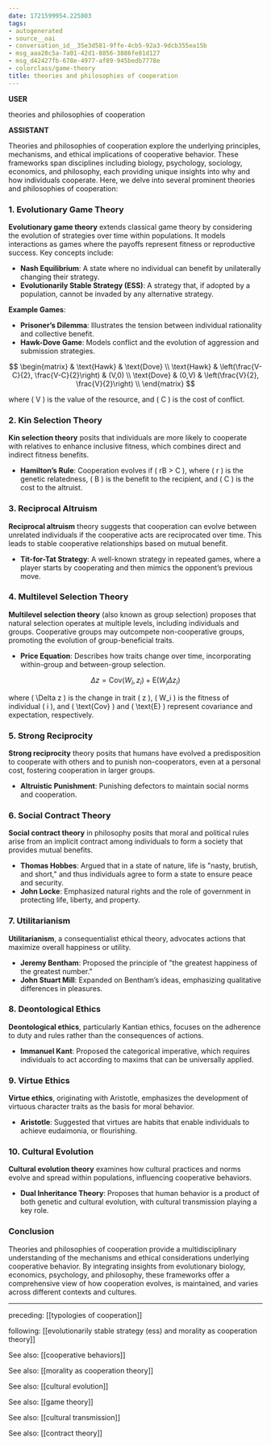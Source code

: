 ```yaml
---
date: 1721599954.225803
tags:
- autogenerated
- source__oai
- conversation_id__35e3d581-9ffe-4cb5-92a3-9dcb355ea15b
- msg_aaa28c5a-7a01-42d1-8856-3886fe81d127
- msg_d42427fb-678e-4977-af89-945bedb7778e
- colorclass/game-theory
title: theories and philosophies of cooperation
---
```


**USER**

theories and philosophies of cooperation


**ASSISTANT**

Theories and philosophies of cooperation explore the underlying principles, mechanisms, and ethical implications of cooperative behavior. These frameworks span disciplines including biology, psychology, sociology, economics, and philosophy, each providing unique insights into why and how individuals cooperate. Here, we delve into several prominent theories and philosophies of cooperation:

### 1. **Evolutionary Game Theory**

**Evolutionary game theory** extends classical game theory by considering the evolution of strategies over time within populations. It models interactions as games where the payoffs represent fitness or reproductive success. Key concepts include:

- **Nash Equilibrium**: A state where no individual can benefit by unilaterally changing their strategy.
- **Evolutionarily Stable Strategy (ESS)**: A strategy that, if adopted by a population, cannot be invaded by any alternative strategy.

**Example Games**:
- **Prisoner’s Dilemma**: Illustrates the tension between individual rationality and collective benefit.
- **Hawk-Dove Game**: Models conflict and the evolution of aggression and submission strategies.

$$
\begin{matrix}
 & \text{Hawk} & \text{Dove} \\
\text{Hawk} & \left(\frac{V-C}{2}, \frac{V-C}{2}\right) & (V,0) \\
\text{Dove} & (0,V) & \left(\frac{V}{2}, \frac{V}{2}\right) \\
\end{matrix}
$$

where \( V \) is the value of the resource, and \( C \) is the cost of conflict.

### 2. **Kin Selection Theory**

**Kin selection theory** posits that individuals are more likely to cooperate with relatives to enhance inclusive fitness, which combines direct and indirect fitness benefits.

- **Hamilton’s Rule**: Cooperation evolves if \( rB > C \), where \( r \) is the genetic relatedness, \( B \) is the benefit to the recipient, and \( C \) is the cost to the altruist.

### 3. **Reciprocal Altruism**

**Reciprocal altruism** theory suggests that cooperation can evolve between unrelated individuals if the cooperative acts are reciprocated over time. This leads to stable cooperative relationships based on mutual benefit.

- **Tit-for-Tat Strategy**: A well-known strategy in repeated games, where a player starts by cooperating and then mimics the opponent’s previous move.

### 4. **Multilevel Selection Theory**

**Multilevel selection theory** (also known as group selection) proposes that natural selection operates at multiple levels, including individuals and groups. Cooperative groups may outcompete non-cooperative groups, promoting the evolution of group-beneficial traits.

- **Price Equation**: Describes how traits change over time, incorporating within-group and between-group selection.

$$
\Delta z = \text{Cov}(W_i, z_i) + \text{E}(W_i \Delta z_i)
$$

where \( \Delta z \) is the change in trait \( z \), \( W_i \) is the fitness of individual \( i \), and \( \text{Cov} \) and \( \text{E} \) represent covariance and expectation, respectively.

### 5. **Strong Reciprocity**

**Strong reciprocity** theory posits that humans have evolved a predisposition to cooperate with others and to punish non-cooperators, even at a personal cost, fostering cooperation in larger groups.

- **Altruistic Punishment**: Punishing defectors to maintain social norms and cooperation.

### 6. **Social Contract Theory**

**Social contract theory** in philosophy posits that moral and political rules arise from an implicit contract among individuals to form a society that provides mutual benefits.

- **Thomas Hobbes**: Argued that in a state of nature, life is "nasty, brutish, and short," and thus individuals agree to form a state to ensure peace and security.
- **John Locke**: Emphasized natural rights and the role of government in protecting life, liberty, and property.

### 7. **Utilitarianism**

**Utilitarianism**, a consequentialist ethical theory, advocates actions that maximize overall happiness or utility.

- **Jeremy Bentham**: Proposed the principle of "the greatest happiness of the greatest number."
- **John Stuart Mill**: Expanded on Bentham’s ideas, emphasizing qualitative differences in pleasures.

### 8. **Deontological Ethics**

**Deontological ethics**, particularly Kantian ethics, focuses on the adherence to duty and rules rather than the consequences of actions.

- **Immanuel Kant**: Proposed the categorical imperative, which requires individuals to act according to maxims that can be universally applied.

### 9. **Virtue Ethics**

**Virtue ethics**, originating with Aristotle, emphasizes the development of virtuous character traits as the basis for moral behavior.

- **Aristotle**: Suggested that virtues are habits that enable individuals to achieve eudaimonia, or flourishing.

### 10. **Cultural Evolution**

**Cultural evolution theory** examines how cultural practices and norms evolve and spread within populations, influencing cooperative behaviors.

- **Dual Inheritance Theory**: Proposes that human behavior is a product of both genetic and cultural evolution, with cultural transmission playing a key role.

### Conclusion

Theories and philosophies of cooperation provide a multidisciplinary understanding of the mechanisms and ethical considerations underlying cooperative behavior. By integrating insights from evolutionary biology, economics, psychology, and philosophy, these frameworks offer a comprehensive view of how cooperation evolves, is maintained, and varies across different contexts and cultures.


---

preceding: [[typologies of cooperation]]  


following: [[evolutionarily stable strategy (ess) and morality as cooperation theory]]

See also: [[cooperative behaviors]]


See also: [[morality as cooperation theory]]


See also: [[cultural evolution]]


See also: [[game theory]]


See also: [[cultural transmission]]


See also: [[contract theory]]